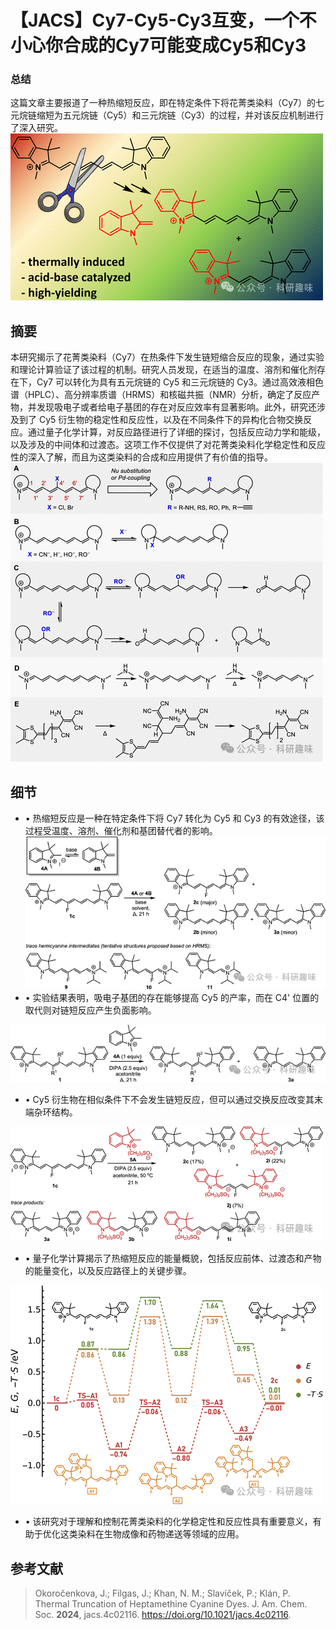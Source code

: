 
#  【JACS】Cy7-Cy5-Cy3互变，一个不小心你合成的Cy7可能变成Cy5和Cy3 
 


### 总结

这篇文章主要报道了一种热缩短反应，即在特定条件下将花菁类染料（Cy7）的七元烷链缩短为五元烷链（Cy5）和三元烷链（Cy3）的过程，并对该反应机制进行了深入研究。
![](../asset/2024-07-17_c2d71ba60e3eeb3655094398a605a5eb_0.png "null")
## 摘要

本研究揭示了花菁类染料（Cy7）在热条件下发生链短缩合反应的现象，通过实验和理论计算验证了该过程的机制。研究人员发现，在适当的温度、溶剂和催化剂存在下，Cy7 可以转化为具有五元烷链的 Cy5 和三元烷链的 Cy3。通过高效液相色谱（HPLC）、高分辨率质谱（HRMS）和核磁共振（NMR）分析，确定了反应产物，并发现吸电子或者给电子基团的存在对反应效率有显著影响。此外，研究还涉及到了 Cy5 衍生物的稳定性和反应性，以及在不同条件下的异构化合物交换反应。通过量子化学计算，对反应路径进行了详细的探讨，包括反应动力学和能级，以及涉及的中间体和过渡态。这项工作不仅提供了对花菁类染料化学稳定性和反应性的深入了解，而且为这类染料的合成和应用提供了有价值的指导。
![](../asset/2024-07-17_ffcd8b400e0102c20a7d788097fc18c6_1.png "null")
## 细节

- • 热缩短反应是一种在特定条件下将 Cy7 转化为 Cy5 和 Cy3 的有效途径，该过程受温度、溶剂、催化剂和基团替代者的影响。
![](../asset/2024-07-17_c2a935d1391a8f48b140841badcfb2ef_2.png "null")
- • 实验结果表明，吸电子基团的存在能够提高 Cy5 的产率，而在 C4' 位置的取代则对链短反应产生负面影响。

![](../asset/2024-07-17_be50942ed880175f97bc92333883d31d_3.png "null")
- • Cy5 衍生物在相似条件下不会发生链短反应，但可以通过交换反应改变其末端杂环结构。

![](../asset/2024-07-17_6ab58c5ef926fca02e82c9d44c18dc80_4.png "null")
- • 量子化学计算揭示了热缩短反应的能量概貌，包括反应前体、过渡态和产物的能量变化，以及反应路径上的关键步骤。

![](../asset/2024-07-17_48243b79e6e53862d5515d2d56c83458_5.png "null")
- • 该研究对于理解和控制花菁类染料的化学稳定性和反应性具有重要意义，有助于优化这类染料在生物成像和药物递送等领域的应用。

## 参考文献

>Okoročenkova, J.; Filgas, J.; Khan, N. M.; Slavíček, P.; Klán, P. Thermal Truncation of Heptamethine Cyanine Dyes. J. Am. Chem. Soc. **2024**, jacs.4c02116. https://doi.org/10.1021/jacs.4c02116.
